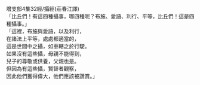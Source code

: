 增支部4集32經/攝經(莊春江譯)  
「比丘們！有這四種攝事，哪四種呢？布施、愛語、利行、平等，比丘們！這是四種攝事。」  
「這裡，布施與愛語，以及利行，  
在諸法上平等，處處都適當的，  
這是世間中之攝，如車轄之於行駛。  
如果沒有這些攝，母親不能得到，  
兒子的尊敬或供養，父親也是。  
但因為有這些攝，賢智者觀察，  
因此他們獲得偉大，他們應該被讚賞。」  
  
  
